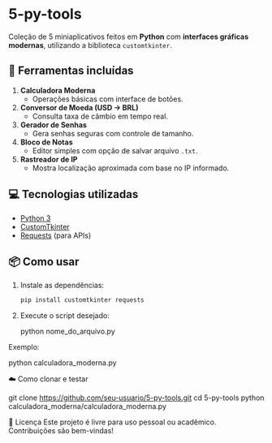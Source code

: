 # 5-py-tools

Coleção de 5 miniaplicativos feitos em **Python** com **interfaces gráficas modernas**, utilizando a biblioteca `customtkinter`.

## 🧰 Ferramentas incluídas

1. **Calculadora Moderna**
   - Operações básicas com interface de botões.
2. **Conversor de Moeda (USD → BRL)**
   - Consulta taxa de câmbio em tempo real.
3. **Gerador de Senhas**
   - Gera senhas seguras com controle de tamanho.
4. **Bloco de Notas**
   - Editor simples com opção de salvar arquivo `.txt`.
5. **Rastreador de IP**
   - Mostra localização aproximada com base no IP informado.

## 💻 Tecnologias utilizadas

- [Python 3](https://www.python.org/)
- [CustomTkinter](https://github.com/TomSchimansky/CustomTkinter)
- [Requests](https://pypi.org/project/requests/) (para APIs)

## 📦 Como usar

1. Instale as dependências:
   ```bash
   pip install customtkinter requests

2. Execute o script desejado:

   python nome_do_arquivo.py

Exemplo:

   python calculadora_moderna.py

☁️ Como clonar e testar

   git clone https://github.com/seu-usuario/5-py-tools.git
   cd 5-py-tools
   python calculadora_moderna/calculadora_moderna.py

🔖 Licença
Este projeto é livre para uso pessoal ou acadêmico. Contribuições são bem-vindas!

